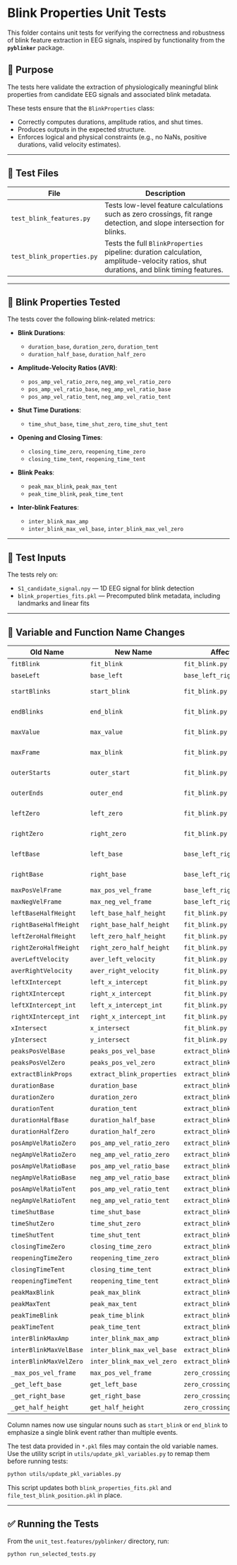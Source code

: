 # Blink Properties Unit Tests

This folder contains unit tests for verifying the correctness and robustness of blink feature extraction in EEG signals, inspired by functionality from the **`pyblinker`** package.

## 📌 Purpose

The tests here validate the extraction of physiologically meaningful blink properties from candidate EEG signals and associated blink metadata.

These tests ensure that the `BlinkProperties` class:

- Correctly computes durations, amplitude ratios, and shut times.
- Produces outputs in the expected structure.
- Enforces logical and physical constraints (e.g., no NaNs, positive durations, valid velocity estimates).

---

## 📂 Test Files

| File                             | Description |
|----------------------------------|-------------|
| `test_blink_features.py`         | Tests low-level feature calculations such as zero crossings, fit range detection, and slope intersection for blinks. |
| `test_blink_properties.py`       | Tests the full `BlinkProperties` pipeline: duration calculation, amplitude-velocity ratios, shut durations, and blink timing features. |

---

## 🧪 Blink Properties Tested

The tests cover the following blink-related metrics:

- **Blink Durations**:
    - `duration_base`, `duration_zero`, `duration_tent`
    - `duration_half_base`, `duration_half_zero`

- **Amplitude-Velocity Ratios (AVR)**:
    - `pos_amp_vel_ratio_zero`, `neg_amp_vel_ratio_zero`
    - `pos_amp_vel_ratio_base`, `neg_amp_vel_ratio_base`
    - `pos_amp_vel_ratio_tent`, `neg_amp_vel_ratio_tent`

- **Shut Time Durations**:
    - `time_shut_base`, `time_shut_zero`, `time_shut_tent`

- **Opening and Closing Times**:
    - `closing_time_zero`, `reopening_time_zero`
    - `closing_time_tent`, `reopening_time_tent`

- **Blink Peaks**:
    - `peak_max_blink`, `peak_max_tent`
    - `peak_time_blink`, `peak_time_tent`

- **Inter-blink Features**:
    - `inter_blink_max_amp`
    - `inter_blink_max_vel_base`, `inter_blink_max_vel_zero`

---

## 📁 Test Inputs

The tests rely on:

- `S1_candidate_signal.npy` — 1D EEG signal for blink detection
- `blink_properties_fits.pkl` — Precomputed blink metadata, including landmarks and linear fits

---

## 🔄 Variable and Function Name Changes

| Old Name | New Name | Affected File | Function/Context |
| -------- | -------- | ------------- | ---------------- |
| `fitBlink` | `fit_blink` | `fit_blink.py` | Function name |
| `baseLeft` | `base_left` | `base_left_right.py` | Variable name |
| `startBlinks` | `start_blink` | `fit_blink.py` | DataFrame column |
| `endBlinks` | `end_blink` | `fit_blink.py` | DataFrame column |
| `maxValue` | `max_value` | `fit_blink.py` | DataFrame column |
| `maxFrame` | `max_blink` | `fit_blink.py` | DataFrame column |
| `outerStarts` | `outer_start` | `fit_blink.py` | DataFrame column |
| `outerEnds` | `outer_end` | `fit_blink.py` | DataFrame column |
| `leftZero` | `left_zero` | `fit_blink.py` | DataFrame column |
| `rightZero` | `right_zero` | `fit_blink.py` | DataFrame column |
| `leftBase` | `left_base` | `base_left_right.py` | DataFrame column |
| `rightBase` | `right_base` | `base_left_right.py` | DataFrame column |
| `maxPosVelFrame` | `max_pos_vel_frame` | `base_left_right.py` | Column name |
| `maxNegVelFrame` | `max_neg_vel_frame` | `base_left_right.py` | Column name |
| `leftBaseHalfHeight` | `left_base_half_height` | `fit_blink.py` | Column name |
| `rightBaseHalfHeight` | `right_base_half_height` | `fit_blink.py` | Column name |
| `leftZeroHalfHeight` | `left_zero_half_height` | `fit_blink.py` | Column name |
| `rightZeroHalfHeight` | `right_zero_half_height` | `fit_blink.py` | Column name |
| `averLeftVelocity` | `aver_left_velocity` | `fit_blink.py` | Column name |
| `averRightVelocity` | `aver_right_velocity` | `fit_blink.py` | Column name |
| `leftXIntercept` | `left_x_intercept` | `fit_blink.py` | Column name |
| `rightXIntercept` | `right_x_intercept` | `fit_blink.py` | Column name |
| `leftXIntercept_int` | `left_x_intercept_int` | `fit_blink.py` | Column name |
| `rightXIntercept_int` | `right_x_intercept_int` | `fit_blink.py` | Column name |
| `xIntersect` | `x_intersect` | `fit_blink.py` | Column name |
| `yIntersect` | `y_intersect` | `fit_blink.py` | Column name |
| `peaksPosVelBase` | `peaks_pos_vel_base` | `extract_blink_properties.py` | Column name |
| `peaksPosVelZero` | `peaks_pos_vel_zero` | `extract_blink_properties.py` | Column name |
| `extractBlinkProps` | `extract_blink_properties` | `extract_blink_properties.py` | Function name |
| `durationBase` | `duration_base` | `extract_blink_properties.py` | Column name |
| `durationZero` | `duration_zero` | `extract_blink_properties.py` | Column name |
| `durationTent` | `duration_tent` | `extract_blink_properties.py` | Column name |
| `durationHalfBase` | `duration_half_base` | `extract_blink_properties.py` | Column name |
| `durationHalfZero` | `duration_half_zero` | `extract_blink_properties.py` | Column name |
| `posAmpVelRatioZero` | `pos_amp_vel_ratio_zero` | `extract_blink_properties.py` | Column name |
| `negAmpVelRatioZero` | `neg_amp_vel_ratio_zero` | `extract_blink_properties.py` | Column name |
| `posAmpVelRatioBase` | `pos_amp_vel_ratio_base` | `extract_blink_properties.py` | Column name |
| `negAmpVelRatioBase` | `neg_amp_vel_ratio_base` | `extract_blink_properties.py` | Column name |
| `posAmpVelRatioTent` | `pos_amp_vel_ratio_tent` | `extract_blink_properties.py` | Column name |
| `negAmpVelRatioTent` | `neg_amp_vel_ratio_tent` | `extract_blink_properties.py` | Column name |
| `timeShutBase` | `time_shut_base` | `extract_blink_properties.py` | Column name |
| `timeShutZero` | `time_shut_zero` | `extract_blink_properties.py` | Column name |
| `timeShutTent` | `time_shut_tent` | `extract_blink_properties.py` | Column name |
| `closingTimeZero` | `closing_time_zero` | `extract_blink_properties.py` | Column name |
| `reopeningTimeZero` | `reopening_time_zero` | `extract_blink_properties.py` | Column name |
| `closingTimeTent` | `closing_time_tent` | `extract_blink_properties.py` | Column name |
| `reopeningTimeTent` | `reopening_time_tent` | `extract_blink_properties.py` | Column name |
| `peakMaxBlink` | `peak_max_blink` | `extract_blink_properties.py` | Column name |
| `peakMaxTent` | `peak_max_tent` | `extract_blink_properties.py` | Column name |
| `peakTimeBlink` | `peak_time_blink` | `extract_blink_properties.py` | Column name |
| `peakTimeTent` | `peak_time_tent` | `extract_blink_properties.py` | Column name |
| `interBlinkMaxAmp` | `inter_blink_max_amp` | `extract_blink_properties.py` | Column name |
| `interBlinkMaxVelBase` | `inter_blink_max_vel_base` | `extract_blink_properties.py` | Column name |
| `interBlinkMaxVelZero` | `inter_blink_max_vel_zero` | `extract_blink_properties.py` | Column name |
| `_max_pos_vel_frame` | `max_pos_vel_frame` | `zero_crossing.py` | Function name |
| `_get_left_base` | `get_left_base` | `zero_crossing.py` | Function name |
| `_get_right_base` | `get_right_base` | `zero_crossing.py` | Function name |
| `_get_half_height` | `get_half_height` | `zero_crossing.py` | Function name |

Column names now use singular nouns such as `start_blink` or `end_blink` to emphasize a single blink event rather than multiple events.

The test data provided in `*.pkl` files may contain the old variable names. Use the utility script in `utils/update_pkl_variables.py` to remap them before running tests:

```bash
python utils/update_pkl_variables.py
```

This script updates both `blink_properties_fits.pkl` and `file_test_blink_position.pkl` in place.

---

## ✅ Running the Tests

From the `unit_test.features/pyblinker/` directory, run:

```bash
python run_selected_tests.py
```

